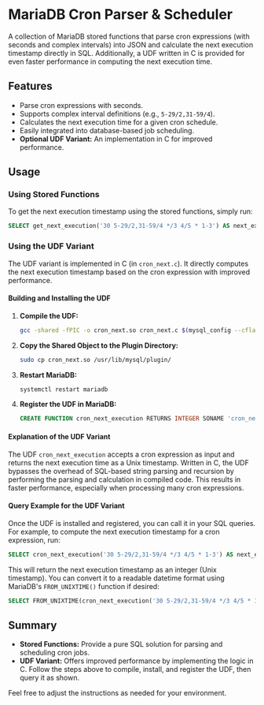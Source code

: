 # MariaDB Cron Parser & Scheduler

A collection of MariaDB stored functions that parse cron expressions (with seconds and complex intervals) into JSON and calculate the next execution timestamp directly in SQL. Additionally, a UDF written in C is provided for even faster performance in computing the next execution time.

## Features

- Parse cron expressions with seconds.
- Supports complex interval definitions (e.g., `5-29/2,31-59/4`).
- Calculates the next execution time for a given cron schedule.
- Easily integrated into database-based job scheduling.
- **Optional UDF Variant:** An implementation in C for improved performance.

## Usage

### Using Stored Functions

To get the next execution timestamp using the stored functions, simply run:

```sql
SELECT get_next_execution('30 5-29/2,31-59/4 */3 4/5 * 1-3') AS next_execution;
```

### Using the UDF Variant

The UDF variant is implemented in C (in `cron_next.c`). It directly computes the next execution timestamp based on the cron expression with improved performance.

#### Building and Installing the UDF

1. **Compile the UDF:**

   ```bash
   gcc -shared -fPIC -o cron_next.so cron_next.c $(mysql_config --cflags --libs)
   ```

2. **Copy the Shared Object to the Plugin Directory:**

   ```bash
   sudo cp cron_next.so /usr/lib/mysql/plugin/
   ```

3. **Restart MariaDB:**

   ```bash
   systemctl restart mariadb
   ```

4. **Register the UDF in MariaDB:**

   ```sql
   CREATE FUNCTION cron_next_execution RETURNS INTEGER SONAME 'cron_next.so';
   ```

#### Explanation of the UDF Variant

The UDF `cron_next_execution` accepts a cron expression as input and returns the next execution time as a Unix timestamp. Written in C, the UDF bypasses the overhead of SQL-based string parsing and recursion by performing the parsing and calculation in compiled code. This results in faster performance, especially when processing many cron expressions.

#### Query Example for the UDF Variant

Once the UDF is installed and registered, you can call it in your SQL queries. For example, to compute the next execution timestamp for a cron expression, run:

```sql
SELECT cron_next_execution('30 5-29/2,31-59/4 */3 4/5 * 1-3') AS next_execution;
```

This will return the next execution timestamp as an integer (Unix timestamp). You can convert it to a readable datetime format using MariaDB's `FROM_UNIXTIME()` function if desired:

```sql
SELECT FROM_UNIXTIME(cron_next_execution('30 5-29/2,31-59/4 */3 4/5 * 1-3')) AS next_execution_datetime;
```

## Summary

- **Stored Functions:** Provide a pure SQL solution for parsing and scheduling cron jobs.
- **UDF Variant:** Offers improved performance by implementing the logic in C. Follow the steps above to compile, install, and register the UDF, then query it as shown.

Feel free to adjust the instructions as needed for your environment.
